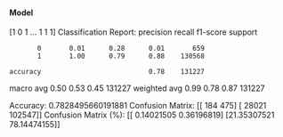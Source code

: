 #### Model
[1 0 1 ... 1 1 1]
Classification Report:
              precision    recall  f1-score   support

           0       0.01      0.28      0.01       659
           1       1.00      0.79      0.88    130568

    accuracy                           0.78    131227
   macro avg       0.50      0.53      0.45    131227
weighted avg       0.99      0.78      0.87    131227

Accuracy: 0.7828495660191881
Confusion Matrix:
[[   184    475]
 [ 28021 102547]]
Confusion Matrix (%):
[[ 0.14021505  0.36196819]
 [21.35307521 78.14474155]]
